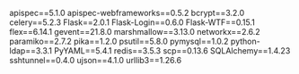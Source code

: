 apispec==5.1.0
apispec-webframeworks==0.5.2
bcrypt==3.2.0
celery==5.2.3
Flask==2.0.1
Flask-Login==0.6.0
Flask-WTF==0.15.1
flex==6.14.1
gevent==21.8.0
marshmallow==3.13.0
networkx==2.6.2
paramiko==2.7.2
pika==1.2.0
psutil==5.8.0
pymysql==1.0.2
python-ldap==3.3.1
PyYAML==5.4.1
redis==3.5.3
scp==0.13.6
SQLAlchemy==1.4.23
sshtunnel==0.4.0
ujson==4.1.0
urllib3==1.26.6
